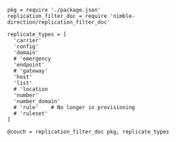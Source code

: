     pkg = require './package.json'
    replication_filter_doc = require 'nimble-direction/replication_filter_doc'

    replicate_types = [
      'carrier'
      'config'
      'domain'
      # 'emergency
      'endpoint'
      # 'gateway'
      'host'
      'list'
      # 'location
      'number'
      'number_domain'
      # 'rule'    # No longer in provisioning
      # 'ruleset'
    ]

    @couch = replication_filter_doc pkg, replicate_types
